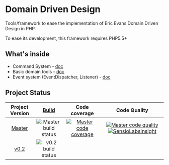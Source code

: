 # Domain Driven Design

Tools/framework to ease the implementation of Eric Evans Domain Driven Design in PHP.

To ease its development, this framework requires PHP5.5+

## What's inside

- Command System - [doc](doc/Command.md)
- Basic domain tools - [doc](doc/Domain.md)
- Event system (EventDispatcher, Listener) - [doc](doc/Event.md)

## Project Status

| Project Version | [Build](https://travis-ci.org/php-ddd/domain-driven-design) | Code coverage | Code Quality |
|:---------------:|:-------------------------:|:-------------:|:------------:|
| [Master][Master branch] | ![Master build status][Master build image] | [![Master code coverage][Master coverage image]][Master coverage url] | [![Master code quality][Master quality image]][Master quality url] [![SensioLabsInsight][sensio image]][sensio url] |
| [v0.2][v0.2 branch]     | ![v0.2 build status][v0.2 build image]     |  |  |

[Master branch]: https://github.com/php-ddd/domain-driven-design.git
[Master build image]: https://travis-ci.org/php-ddd/domain-driven-design.svg?branch=master
[Master coverage image]: https://coveralls.io/repos/php-ddd/domain-driven-design/badge.svg?branch=master&service=github
[Master coverage url]: https://coveralls.io/github/php-ddd/domain-driven-design?branch=master 
[Master quality image]: https://scrutinizer-ci.com/g/php-ddd/domain-driven-design/badges/quality-score.png?b=master
[Master quality url]: https://scrutinizer-ci.com/g/php-ddd/domain-driven-design/?branch=master
[sensio image]: https://insight.sensiolabs.com/projects/c16e3843-2ea5-491c-8410-e7467ced168b/mini.png
[sensio url]: https://insight.sensiolabs.com/projects/c16e3843-2ea5-491c-8410-e7467ced168b

[v0.2 branch]: https://github.com/php-ddd/domain-driven-design/tree/v0.2.0
[v0.2 build image]: https://travis-ci.org/php-ddd/domain-driven-design.svg?branch=v0.2.0
